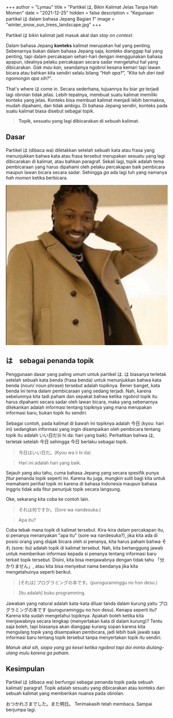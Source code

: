 +++
author = "Lymau"
title = "Partikel は, Bikin Kalimat Jelas Tanpa Hah Momen"
date = "2021-12-25"
hidden = false
description = "Kegunaan partikel は dalam bahasa Jepang Bagian 1"
image = "winter_snow_sun_trees_landscape.jpg"
+++

Partikel は bikin kalimat jadi masuk akal dan _stay on context_.


Dalam bahasa Jepang **konteks** kalimat merupakan hal yang penting. Sebenarnya bukan dalam bahasa Jepang saja, konteks dianggap hal yang penting, tapi dalam percakapan sehari-hari dengan menggunakan bahasa apapun, idealnya pelaku percakapan secara sadar mengetahui hal yang dibicarakan. _Gak mau kan,_ seandainya ngobrol kesana kemari tapi lawan bicara atau bahkan kita sendiri selalu bilang _"Hah apa?", "Kita tuh dari tadi ngomongin apa sih?"_.

That's where は come in. Secara sederhana, tujuannya itu biar _ga_ terjadi lagi obrolan tidak jelas. Lebih tepatnya, membuat suatu kalimat memiliki konteks yang jelas. Konteks bisa membuat kalimat menjadi lebih bermakna, mudah dipahami, dan tidak ambigu. Di bahasa Jepang sendiri, konteks pada suatu kalimat biasa disebut sebagai topik. 

> **Topik, sesuatu yang lagi dibicarakan di sebuah kalimat.**

## Dasar

Partikel は (dibaca wa) diletakkan setelah sebuah kata atau frasa yang menunjukkan bahwa kata atau frasa tersebut merupakan sesuatu yang lagi dibicarakan di kalimat, atau bahkan paragraf. Sekali lagi, topik adalah tema pembicaraan yang harus dipahami oleh pelaku percakapan baik pembicara maupun lawan bicara secara sadar. Sehingga _ga_ ada lagi tuh yang namanya _hah momen_ ketika berbicara.  

![Ilustrasi hah momen](future_idkman.jpg)

## は　sebagai penanda topik

Penggunaan dasar yang paling umum untuk partikel は. は biasanya terletak setelah sebuah kata benda (frasa benda) untuk menunjukkan bahwa kata benda (noun/ noun phrase) tersebut adalah topiknya. Bener banget, kata benda ini tema dalam pembicaraan yang sedang terjadi. Nah, karena sebelumnya kita tadi paham dan sepakat bahwa ketika ngobrol topik itu harus dipahami secara sadar oleh lawan bicara, maka yang sebenarnya ditekankan adalah informasi tentang topiknya yang mana merupakan informasi baru, bukan topik itu sendiri.

Sebagai contoh, pada kalimat di bawah ini topiknya adalah 今日 (kyou: hari ini) sedangkan informasi yang ingin disampaikan oleh pembicara tentang topik itu adalah いい日だ(ii hi da: hari yang baik). Perhatikan bahwa は, terletak setelah 今日 sehingga 今日 berlaku sebagai topik.

> 今日はいい日だ。(Kyou wa ii hi da)

> Hari ini adalah hari yang baik.

Sejauh yang aku tahu, cuma bahasa Jepang yang secara spesifik punya _fitur_ penanda topik seperti ini. Karena itu juga, mungkin sulit bagi kita untuk memahami perihal topik ini karena di bahasa Indonesia maupun bahasa Inggris tidak ada fitur penunjuk topik secara langsung.

Oke, sekarang kita coba ke contoh lain.

> それは何ですか。(Sore wa nandesuka.)

> Apa itu?

Coba tebak mana topik di kalimat tersebut. Kira-kira dalam percakapan itu, si penanya menanyakan "apa itu" (sore wa nandesuka?), jika kita ada di posisi orang yang diajak bicara oleh si penanya, kita harus paham bahwa それ (sore: itu) adalah topik di kalimat tersebut. Nah, kita bertanggung jawab untuk memberikan informasi kepada si penanya tentang informasi baru terkait topik tersebut. Disini, kita bisa menjawabnya dengan tidak tahu 「分かりません」, atau kita bisa menyebut nama bendanya jika kita mengetahuinya seperti berikut.

> [それは] プログラミングの本です。(puroguraminggu no hon desu.)

> [Itu adalah] buku programming.

Jawaban yang natural adalah kata-kata diluar tanda dalam kurung yaitu プログラミングの本です (puroguraminggu no hon desu). Kenapa seperti itu? Karena kita sudah mengetahui topiknya. Apakah boleh ketika kita menjawabnya secara lengkap (menyertakan kata di dalam kurung)? Tentu saja boleh, tapi biasanya akan dianggap kurang sopan karena kita mengulang topik yang disampaikan pembicara, jadi lebih baik jawab saja informasi baru tentang topik tersebut tanpa menyertakan topik itu sendiri. 

_Manuk akal sih, siapa yang ga kesel ketika ngobrol tapi doi minta diulang-ulang mulu karena ga paham._

## Kesimpulan

Partikel は (dibaca wa) berfungsi sebagai penanda topik pada sebuah kalimat/ paragraf. Topik adalah sesuatu yang dibicarakan atau konteks dari sebuah kalimat yang memberikan nuansa pada obrolan. 

おつかれさまでした。また明日。
Terimakasih telah membaca. Sampai berjumpa lagi.
